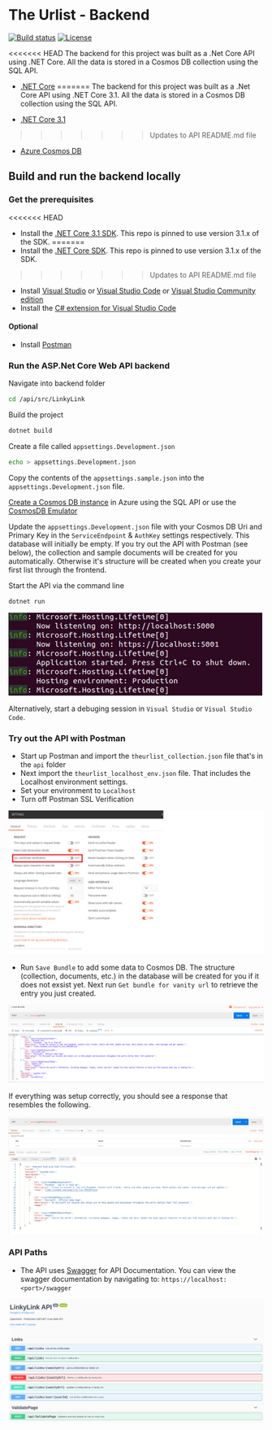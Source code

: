 # The Urlist - Backend

[![Build status](https://burkeknowswords.visualstudio.com/The%20Urlist/_apis/build/status/Serverless%20Backend%20Build)](https://burkeknowswords.visualstudio.com/The%20Urlist/_build/latest?definitionId=8)
[![License](https://img.shields.io/badge/license-MIT-orange.svg)](https://raw.githubusercontent.com/Azure-Samples/openhack-production/master/LICENSE)

<<<<<<< HEAD
The backend for this project was built as a .Net Core API using .NET Core. All the data is stored in a Cosmos DB collection using the SQL API.

- [.NET Core](https://dotnet.microsoft.com?WT.mc_id=theurlist-github-cephilli)
=======
The backend for this project was built as a .Net Core API using .NET Core 3.1. All the data is stored in a Cosmos DB collection using the SQL API.

- [.NET Core 3.1](https://dotnet.microsoft.com?WT.mc_id=theurlist-github-cephilli)
>>>>>>> Updates to API README.md file
- [Azure Cosmos DB](https://azure.microsoft.com/services/cosmos-db?WT.mc_id=theurlist-github-cephilli)

## Build and run the backend locally

### Get the prerequisites

<<<<<<< HEAD
- Install the [.NET Core 3.1 SDK](https://dotnet.microsoft.com/download?WT.mc_id=theurlist-github-cephilli). This repo is pinned to use version 3.1.x of the SDK.
=======
- Install the [.NET Core SDK](https://dotnet.microsoft.com/download?WT.mc_id=theurlist-github-cephilli). This repo is pinned to use version 3.1.x of the SDK.
>>>>>>> Updates to API README.md file
- Install [Visual Studio](https://visualstudio.microsoft.com/) or [Visual Studio Code](https://code.visualstudio.com/?WT.mc_id=theurlist-github-cephilli) or [Visual Studio Community edition](https://visualstudio.microsoft.com/vs?WT.mc_id=theurlist-github-cephilli)
- Install the [C# extension for Visual Studio Code](https://marketplace.visualstudio.com/items?itemName=ms-vscode.csharp&WT.mc_id=theurlist-github-cephilli)

#### Optional

- Install [Postman](https://www.getpostman.com/)

### Run the ASP.Net Core Web API backend

Navigate into backend folder

```bash
cd /api/src/LinkyLink
```

Build the project

```bash
dotnet build
```

Create a file called `appsettings.Development.json`

```bash
echo > appsettings.Development.json
```

Copy the contents of the `appsettings.sample.json` into the `appsettings.Development.json` file.

[Create a Cosmos DB instance](https://docs.microsoft.com/en-us/azure/cosmos-db/how-to-manage-database-account?WT.mc_id=theurlist-github-cephilli) in Azure using the SQL API or use the [CosmosDB Emulator](https://docs.microsoft.com/en-us/azure/cosmos-db/local-emulator)

Update the `appsettings.Development.json` file with your Cosmos DB Uri and Primary Key in the `ServiceEndpoint` & `AuthKey` settings respectively. This database will initially be empty. If you try out the API with Postman (see below), the collection and sample documents will be created for you automatically. Otherwise it's structure will be created when you create your first list through the frontend.

Start the API via the command line

```bash
dotnet run
```

![func start](docs/api_start.png)

Alternatively, start a debuging session in `Visual Studio` or `Visual Studio Code`.

### Try out the API with Postman

- Start up Postman and import the `theurlist_collection.json` file that's in the `api` folder
- Next import the `theurlist_localhost_env.json` file. That includes the Localhost environment settings.
- Set your environment to `Localhost`
- Turn off Postman SSL Verification

![postman](docs/postman-disable-ssl-verification.png)

- Run `Save Bundle` to add some data to Cosmos DB. The structure (collection, documents, etc.) in the database will be created for you if it does not exsist yet. Next run `Get bundle for vanity url` to retrieve the entry you just created.

![postman](docs/postman_localhost.png)

If everything was setup correctly, you should see a response that resembles the following.

![postman](docs/postman_response.png)

### API Paths

- The API uses [Swagger](https://swagger.io/) for API Documentation.  You can view the swagger documentation by navigating to: `https://localhost:<port>/swagger`

![swagger](docs/swagger.png)
